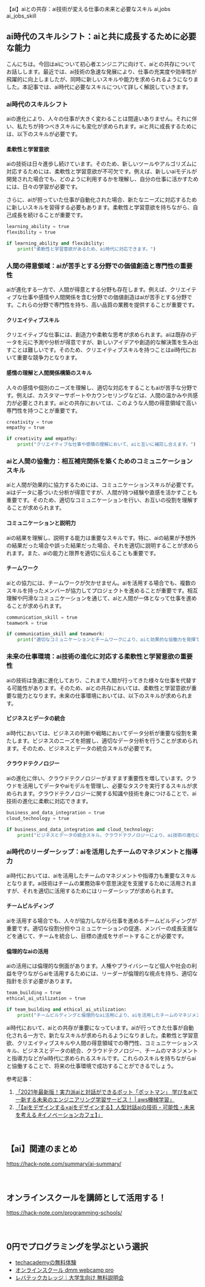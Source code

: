【ai】aiとの共存：ai技術が変える仕事の未来と必要なスキル
ai,jobs
ai_jobs_skill

## ai時代のスキルシフト：aiと共に成長するために必要な能力

こんにちは。今回はaiについて初心者エンジニアに向けて、aiとの共存についてお話しします。最近では、ai技術の急速な発展により、仕事の充実度や効率性が飛躍的に向上しましたが、同時に新しいスキルや能力を求められるようになりました。本記事では、ai時代に必要なスキルについて詳しく解説していきます。

### ai時代のスキルシフト

aiの進化により、人々の仕事が大きく変わることは間違いありません。それに伴い、私たちが持つべきスキルにも変化が求められます。aiと共に成長するためには、以下のスキルが必要です。

#### 柔軟性と学習意欲

aiの技術は日々進歩し続けています。そのため、新しいツールやアルゴリズムに対応するためには、柔軟性と学習意欲が不可欠です。例えば、新しいaiモデルが開発された場合でも、どのように利用するかを理解し、自分の仕事に活かすためには、日々の学習が必要です。

さらに、aiが担っていた仕事が自動化された場合、新たなニーズに対応するために新しいスキルを習得する必要もあります。柔軟性と学習意欲を持ちながら、自己成長を続けることが重要です。

```python
learning_ability = true
flexibility = true

if learning_ability and flexibility:
    print("柔軟性と学習意欲があるため、ai時代に対応できます。")
```

### 人間の得意領域：aiが苦手とする分野での価値創造と専門性の重要性

aiが進化する一方で、人間が得意とする分野も存在します。例えば、クリエイティブな仕事や感情や人間関係を含む分野での価値創造はaiが苦手とする分野です。これらの分野で専門性を持ち、高い品質の業務を提供することが重要です。

#### クリエイティブスキル

クリエイティブな仕事には、創造力や柔軟な思考が求められます。aiは既存のデータを元に予測や分析が得意ですが、新しいアイデアや創造的な解決策を生み出すことは難しいです。そのため、クリエイティブスキルを持つことはai時代において重要な競争力となります。

#### 感情の理解と人間関係構築のスキル

人々の感情や個別のニーズを理解し、適切な対応をすることもaiが苦手な分野です。例えば、カスタマーサポートやカウンセリングなどは、人間の温かみや共感力が必要とされます。aiとの共存においては、このような人間の得意領域で高い専門性を持つことが重要です。

```python
creativity = true
empathy = true

if creativity and empathy:
    print("クリエイティブな仕事や感情の理解において、aiと互いに補完し合えます。")
```

### aiと人間の協働力：相互補完関係を築くためのコミュニケーションスキル

aiと人間が効果的に協力するためには、コミュニケーションスキルが必要です。aiはデータに基づいた分析が得意ですが、人間が持つ経験や直感を活かすことも重要です。そのため、適切なコミュニケーションを行い、お互いの役割を理解することが求められます。

#### コミュニケーションと説明力

aiの結果を理解し、説明する能力は重要なスキルです。特に、aiの結果が予想外の結果だった場合や誤った結果だった場合、それを適切に説明することが求められます。また、aiの能力と限界を適切に伝えることも重要です。

#### チームワーク

aiとの協力には、チームワークが欠かせません。aiを活用する場合でも、複数のスキルを持ったメンバーが協力してプロジェクトを進めることが重要です。相互理解や円滑なコミュニケーションを通じて、aiと人間が一体となって仕事を進めることが求められます。

```python
communication_skill = true
teamwork = true

if communication_skill and teamwork:
    print("適切なコミュニケーションとチームワークにより、aiと効果的な協働力を発揮できます。")
```

### 未来の仕事環境：ai技術の進化に対応する柔軟性と学習意欲の重要性

aiの技術は急速に進化しており、これまで人間が行ってきた様々な仕事を代替する可能性があります。そのため、aiとの共存においては、柔軟性と学習意欲が重要な能力となります。未来の仕事環境においては、以下のスキルが求められます。

#### ビジネスとデータの統合

ai時代においては、ビジネスの判断や戦略においてデータ分析が重要な役割を果たします。ビジネスのニーズを把握し、適切なデータ分析を行うことが求められます。そのため、ビジネスとデータの統合スキルが必要です。

#### クラウドテクノロジー

aiの進化に伴い、クラウドテクノロジーがますます重要性を増しています。クラウドを活用してデータやaiモデルを管理し、必要なタスクを実行するスキルが求められます。クラウドテクノロジーに関する知識や技術を身につけることで、ai技術の進化に柔軟に対応できます。

```python
business_and_data_integration = true
cloud_technology = true

if business_and_data_integration and cloud_technology:
    print("ビジネスとデータの統合スキル、クラウドテクノロジーにより、ai技術の進化に対応できます。")
```

### ai時代のリーダーシップ：aiを活用したチームのマネジメントと指導力

ai時代においては、aiを活用したチームのマネジメントや指導力も重要なスキルとなります。ai技術はチームの業務効率や意思決定を支援するために活用されますが、それを適切に活用するためにはリーダーシップが求められます。

#### チームビルディング

aiを活用する場合でも、人々が協力しながら仕事を進めるチームビルディングが重要です。適切な役割分担やコミュニケーションの促進、メンバーの成長支援などを通じて、チームを統合し、目標の達成をサポートすることが必要です。

#### 倫理的なaiの活用

aiの活用には倫理的な側面があります。人権やプライバシーなど個人や社会の利益を守りながらaiを活用するためには、リーダーが倫理的な視点を持ち、適切な指針を示す必要があります。

```python
team_building = true
ethical_ai_utilization = true

if team_building and ethical_ai_utilization:
    print("チームビルディングと倫理的なai活用により、aiを活用したチームのマネジメントと指導力を発揮できます。")
```

ai時代において、aiとの共存が重要になっています。aiが行ってきた仕事が自動化される一方で、新たなスキルが求められるようになりました。柔軟性と学習意欲、クリエイティブスキルや人間の得意領域での専門性、コミュニケーションスキル、ビジネスとデータの統合、クラウドテクノロジー、チームのマネジメントと指導力などがai時代に求められるスキルです。これらのスキルを持ちながらaiと協働することで、将来の仕事環境で成功することができるでしょう。

参考記事：
1. [「2021年最新版！実力派aiと対話ができるボット「ボットマン」 学びをaiで一新する未来のエンジニアリング学習サービス！ | aws機械学習」](https://aws.amazon.com/jp/blogs/machine-learning/aws-brainbuilder-botman/)
2. [「【aiをデザインする×aiをデザインする】人型対話aiの技術・可能性・未来を考える #イノベーションカフェ】」](https://www.wantedly.com/companies/senjuai/post_articles/228619)

　

## 【ai】関連のまとめ
https://hack-note.com/summary/ai-summary/

　

## オンラインスクールを講師として活用する！
https://hack-note.com/programming-schools/

　

## 0円でプログラミングを学ぶという選択
- [techacademyの無料体験](//af.moshimo.com/af/c/click?a_id=2612475&amp;p_id=1555&amp;pc_id=2816&amp;pl_id=22706&amp;url=https%3a%2f%2ftechacademy.jp%2fhtmlcss-trial%3futm_source%3dmoshimo%26utm_medium%3daffiliate%26utm_campaign%3dtextad)
- [オンラインスクール dmm webcamp pro](//af.moshimo.com/af/c/click?a_id=2612482&amp;p_id=1363&amp;pc_id=2297&amp;pl_id=39999&amp;guid=on)
- [レバテックカレッジ｜大学生向け 無料説明会](//af.moshimo.com/af/c/click?a_id=4071793&p_id=3198&pc_id=7488&pl_id=41848)

